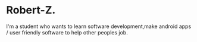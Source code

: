 # Robert-Z.
I'm a student who wants to learn software development,make android apps / user friendly software to help other peoples job.
